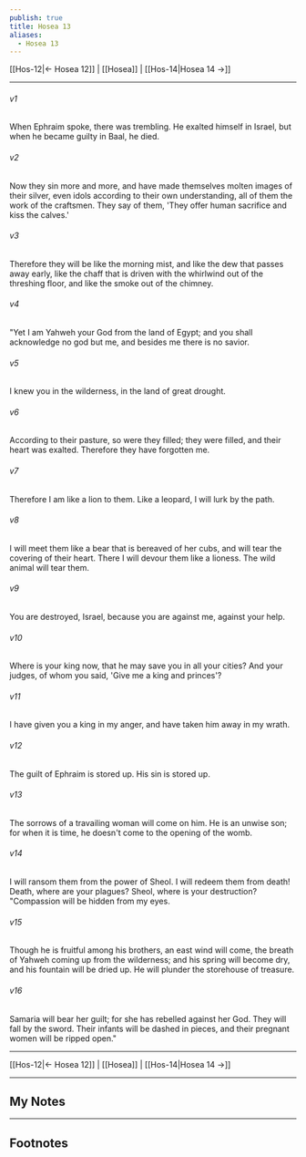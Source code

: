 ```yaml
---
publish: true
title: Hosea 13
aliases:
  - Hosea 13
---
```


[[Hos-12|← Hosea 12]] | [[Hosea]] | [[Hos-14|Hosea 14 →]]
***



###### v1 
When Ephraim spoke, there was trembling. He exalted himself in Israel, but when he became guilty in Baal, he died. 

###### v2 
Now they sin more and more, and have made themselves molten images of their silver, even idols according to their own understanding, all of them the work of the craftsmen. They say of them, 'They offer human sacrifice and kiss the calves.' 

###### v3 
Therefore they will be like the morning mist, and like the dew that passes away early, like the chaff that is driven with the whirlwind out of the threshing floor, and like the smoke out of the chimney. 

###### v4 
"Yet I am Yahweh your God from the land of Egypt; and you shall acknowledge no god but me, and besides me there is no savior. 

###### v5 
I knew you in the wilderness, in the land of great drought. 

###### v6 
According to their pasture, so were they filled; they were filled, and their heart was exalted. Therefore they have forgotten me. 

###### v7 
Therefore I am like a lion to them. Like a leopard, I will lurk by the path. 

###### v8 
I will meet them like a bear that is bereaved of her cubs, and will tear the covering of their heart. There I will devour them like a lioness. The wild animal will tear them. 

###### v9 
You are destroyed, Israel, because you are against me, against your help. 

###### v10 
Where is your king now, that he may save you in all your cities? And your judges, of whom you said, 'Give me a king and princes'? 

###### v11 
I have given you a king in my anger, and have taken him away in my wrath. 

###### v12 
The guilt of Ephraim is stored up. His sin is stored up. 

###### v13 
The sorrows of a travailing woman will come on him. He is an unwise son; for when it is time, he doesn't come to the opening of the womb. 

###### v14 
I will ransom them from the power of Sheol. I will redeem them from death! Death, where are your plagues? Sheol, where is your destruction? "Compassion will be hidden from my eyes. 

###### v15 
Though he is fruitful among his brothers, an east wind will come, the breath of Yahweh coming up from the wilderness; and his spring will become dry, and his fountain will be dried up. He will plunder the storehouse of treasure. 

###### v16 
Samaria will bear her guilt; for she has rebelled against her God. They will fall by the sword. Their infants will be dashed in pieces, and their pregnant women will be ripped open."

***
[[Hos-12|← Hosea 12]] | [[Hosea]] | [[Hos-14|Hosea 14 →]]

---
## My Notes

---
## Footnotes